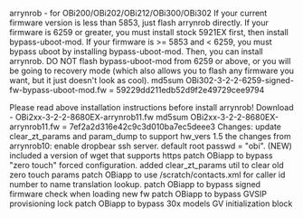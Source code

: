 arrynrob - for OBi200/OBi202/OBi212/OBi300/OBi302
If your current firmware version is less than 5853, just flash arrynrob directly.
If your firmware is 6259 or greater, you must install stock 5921EX first, then install bypass-uboot-mod.
If your firmware is >= 5853 and < 6259, you must bypass uboot by installing bypass-uboot-mod. Then, you can install arrynrob. DO NOT flash bypass-uboot-mod from 6259 or above, or you will be going to recovery mode (which also allows you to flash any firmware you want, but it just doesn't look as cool).
md5sum OBi302-3-2-2-6259-signed-fw-bypass-uboot-mod.fw = 59229dd211edb52d9f2e49729cee9794

Please read above installation instructions before install arrynrob!
Download - OBi2xx-3-2-2-8680EX-arrynrob11.fw
md5sum OBi2xx-3-2-2-8680EX-arrynrob11.fw = 7ef2a2d316e42c9c3d010ba7ec5deee3
Changes:
update clear_zt_params and param_dump to support hw_vers 1.5
the changes from arrynrob10:
enable dropbear ssh server. default root passwd = "obi".
(NEW) included a version of wget that supports https
patch OBiapp to bypass "zero touch" forced configuration. added clear_zt_params util to clear old zero touch params
patch OBiapp to use /scratch/contacts.xml for caller id number to name translation lookup.
patch OBiapp to bypass signed firmware check when loading new fw
patch OBiapp to bypass GVSIP provisioning lock
patch OBiapp to bypass 30x models GV initialization block
